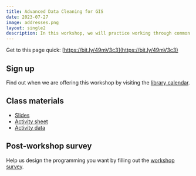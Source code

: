 ```yaml
---
title: Advanced Data Cleaning for GIS 
date: 2023-07-27
image: addresses.png
layout: single2
description: In this workshop, we will practice working through common problems that arise when preparing mapping data for spatial analysis. You will leave with strengthened foundational GIS skills. We will also provide example approaches to especially challenging GIS data problems.
---
```


Get to this page quick: 
[https://bit.ly/49mV3c3](https://bit.ly/49mV3c3)

## Sign up
Find out when we are offering this workshop by visiting the [library calendar](https://libcal.library.harvard.edu/calendar/main?t=d&q=gis&cid=15049&cal=15049&inc=0).


## Class materials

- [Slides](https://docs.google.com/presentation/d/1eNX1_46CuVUcX3pUkZVZU2XoXEJLbgfKSm4y9v4XiQE/edit?usp=sharing)
- [Activity sheet](https://docs.google.com/document/d/1gUSFADxn54ibBXcv8DAWoua9Yo0XhEayMPwcEk52b60/edit?usp=sharing)
- [Activity data](https://drive.google.com/file/d/1uEnh3Yj5GeJWweWlmSNMm7dUXrjpYWgZ/view?usp=drive_link)


## Post-workshop survey
Help us design the programming you want by filling out the [workshop survey](https://harvard.az1.qualtrics.com/jfe/form/SV_eX0ThXAYbyGjPkG).



